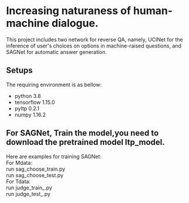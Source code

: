 # Increasing naturaness of human-machine dialogue.
 
This project includes two network for reverse QA, namely, UCINet for the inference of  user's choices on options in machine-raised questions, and SAGNet for automatic answer generation.<br>

Setups
-------  
The requiring environment is as bellow:<br>
* python 3.8<br>
* tensorflow 1.15.0<br>
* pyltp 0.2.1<br>
* numpy 1.16.2<br>


For SAGNet, Train the model,you need to download the pretrained model ltp_model.
-------  
Here are examples for training SAGNet:<br>
For Mdata:<br>
run sag_choose_train.py<br>
run sag_choose_test.py<br>
For Tdata:<br>
run judge_train_.py<br>
run judge_test_.py<br>
